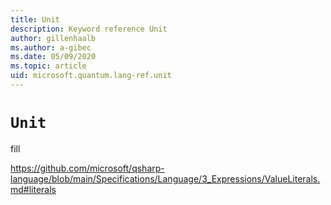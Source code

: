 ```yaml
---
title: Unit
description: Keyword reference Unit
author: gillenhaalb
ms.author: a-gibec
ms.date: 05/09/2020
ms.topic: article
uid: microsoft.quantum.lang-ref.unit
---
```


# `Unit`

fill

https://github.com/microsoft/qsharp-language/blob/main/Specifications/Language/3_Expressions/ValueLiterals.md#literals